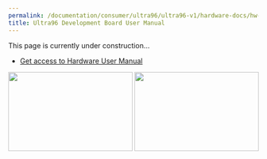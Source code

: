 ```yaml
---
permalink: /documentation/consumer/ultra96/ultra96-v1/hardware-docs/hw-user-manual.md.html
title: Ultra96 Development Board User Manual
---
```

This page is currently under construction...

- [Get access to Hardware User Manual](http://www.zedboard.org/sites/default/files/documentations/Ultra96-HW-User-Guide-rev-1-0-V0_9_preliminary.pdf)

<img src="https://github.com/96boards/documentation/blob/master/consumer/ultra96/ultra96-v1/additional-docs/images/images-board/sd/ultra96-front-sd.png?raw=true" data-canonical-src="https://github.com/96boards/documentation/blob/master/consumer/ultra96/ultra96-v1/additional-docs/images/images-board/sd/ultra96-front-sd.png?raw=true" width="250" height="160" />
<img src="https://github.com/96boards/documentation/blob/master/consumer/ultra96/ultra96-v1/additional-docs/images/images-board/sd/ultra96-front-sd.png?raw=true" data-canonical-src="https://github.com/96boards/documentation/blob/master/consumer/ultra96/ultra96-v1/additional-docs/images/images-board/sd/ultra96-front-sd.png?raw=true" width="250" height="160" />

